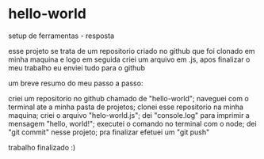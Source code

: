 # hello-world
setup de ferramentas - resposta

esse projeto se trata de um repositorio criado no github que foi clonado em minha maquina e logo em seguida criei um arquivo em .js, apos finalizar o meu trabalho eu enviei tudo para o github

um breve resumo do meu passo a passo:

criei um repositorio no github chamado de "hello-world"; naveguei com o terminal ate a minha pasta de projetos; clonei esse repositorio na minha maquina; criei o arquivo "helo-world.js"; dei "console.log" para imprimir a mensagem "hello, world!"; executei o comando no terminal com o node; dei "git commit" nesse projeto; pra finalizar efetuei um "git push"

trabalho finalizado :) 